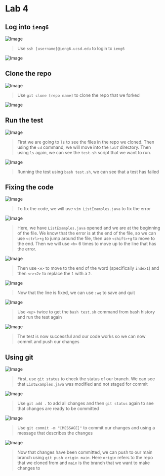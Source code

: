 # Lab 4

## Log into `ieng6`
![Image](img/1.png)
> Use `ssh [username]@ieng6.ucsd.edu` to login to `ieng6`

![Image](img/2.png)

## Clone the repo
![Image](img/3.png)
> Use `git clone [repo name]` to clone the repo that we forked

![Image](img/4.png)

## Run the test
![Image](img/5.png)
> First we are going to `ls` to see the files in the repo we cloned. Then using the `cd` command, we will move into the `lab7` directory. Then using `ls` again, we can see the `test.sh` script that we want to run.

![Image](img/6.png)
> Running the test using `bash test.sh`, we can see that a test has failed

## Fixing the code
![Image](img/7.png)
> To fix the code, we will use `vim ListExamples.java` to fix the error

![Image](img/8.png)
> Here, we have `ListExamples.java` opened and we are at the beginning of the file. We know that the error is at the end of the file, so we can use `<ctrl>+g` to jump around the file, then use `<shift>+g` to move to the end. Then we will use `<h>` 6 times to move up to the line that has the error.

![Image](img/9.png)
> Then use `<e>` to move to the end of the word (specifically `index1`) and then `<r><2>` to replace the `1` with a `2`.

![Image](img/10.png)
> Now that the line is fixed, we can use `:wq` to save and quit

![Image](img/11.png)
> Use `<up>` twice to get the `bash test.sh` command from bash history and run the test again

![Image](img/12.png)
> The test is now successful and our code works so we can now commit and push our changes

## Using git
![Image](img/13.png)
> First, use `git status` to check the status of our branch. We can see that `ListExamples.java` was modified and not staged for commit

![Image](img/14.png)
> Use `git add .` to add all changes and then `git status` again to see that changes are ready to be committed

![Image](img/15.png)
> Use `git commit -m "[MESSAGE]"` to commit our changes and using a message that describes the changes

![Image](img/16.png)
> Now that changes have been committed, we can push to our main branch using `git push origin main`. Here `origin` refers to the repo that we cloned from and `main` is the branch that we want to make changes to
